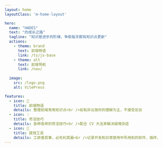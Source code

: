 ```yaml
---
layout: home
layoutClass: 'm-home-layout'

hero:
  name: "HADES"
  text: "的成长之路"
  tagline: "知识是进步的阶梯，争取每天都有知识点更新"
  actions:
    - theme: brand
      text: 前端物语
      link: /ts/js-base
    - theme: alt
      text: 前端导航
      link: /nav/
    
  image:
    src: /logo.png
    alt: VitePress

features:
  - icon: 📖
    title: 前端物语
    details: 整理前端常用知识点<br />如有异议按你的理解为主，不接受反驳
  - icon: 💡
    title: 奇淫技巧
    details: 各种各样的奇淫技巧<br />配合 CV 大法来解决疑难杂症
  - icon: 🧰
    title: 提效工具
    details: 工欲善其事，必先利其器<br />记录开发和日常使用中所用到的软件、插件、扩展等
---
```


<style>
:root {
  --vp-home-hero-name-color: transparent;
  --vp-home-hero-name-background: -webkit-linear-gradient(120deg, #bd34fe, #41d1ff);
}
</style>
